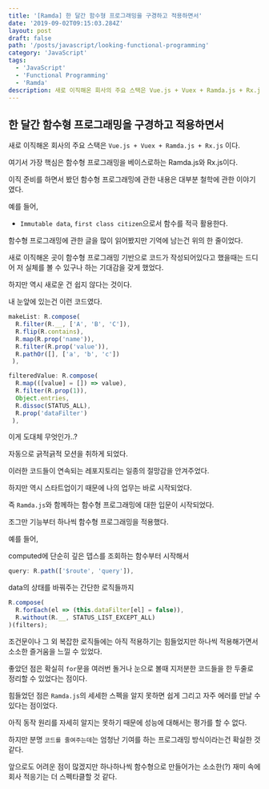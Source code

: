 ```yaml
---
title: '[Ramda] 한 달간 함수형 프로그래밍을 구경하고 적용하면서'
date: '2019-09-02T09:15:03.284Z'
layout: post
draft: false
path: '/posts/javascript/looking-functional-programming'
category: 'JavaScript'
tags:
  - 'JavaScript'
  - 'Functional Programming'
  - 'Ramda'
description: 새로 이직해온 회사의 주요 스택은 Vue.js + Vuex + Ramda.js + Rx.js 이다.'
---
```


## 한 달간 함수형 프로그래밍을 구경하고 적용하면서

새로 이직해온 회사의 주요 스택은 `Vue.js + Vuex + Ramda.js + Rx.js` 이다.

여기서 가장 핵심은 함수형 프로그래밍을 베이스로하는 Ramda.js와 Rx.js이다.

이직 준비를 하면서 봤던 함수형 프로그래밍에 관한 내용은 대부분 철학에 관한 이야기였다.

예를 들어,

- `Immutable data`, `first class citizen`으로서 함수를 적극 활용한다.

함수형 프로그래밍에 관한 글을 많이 읽어봤지만 기억에 남는건 위의 한 줄이었다.

새로 이직해온 곳이 함수형 프로그래밍 기반으로 코드가 작성되어있다고 했을때는 드디어 저 실체를 볼 수 있구나 하는 기대감을 갖게 했었다.

하지만 역시 새로운 건 쉽지 않다는 것이다.

내 눈앞에 있는건 이런 코드였다.

```javascript
makeList: R.compose(
  R.filter(R.__, ['A', 'B', 'C']),
  R.flip(R.contains),
  R.map(R.prop('name')),
  R.filter(R.prop('value')),
  R.pathOr([], ['a', 'b', 'c'])
 ),

filteredValue: R.compose(
  R.map(([value] = []) => value),
  R.filter(R.prop(1)),
  Object.entries,
  R.dissoc(STATUS_ALL),
  R.prop('dataFilter')
 ),
```

이게 도대체 무엇인가..?

자동으로 긁적긁적 모션을 취하게 되었다.

이러한 코드들이 연속되는 레포지토리는 일종의 절망감을 안겨주었다.

하지만 역시 스타트업이기 때문에 나의 업무는 바로 시작되었다.

즉 `Ramda.js`와 함께하는 함수형 프로그래밍에 대한 입문이 시작되었다.

조그만 기능부터 하나씩 함수형 프로그래밍을 적용했다.

예를 들어,

computed에 단순히 깊은 뎁스를 조회하는 함수부터 시작해서

```javascript
query: R.path(['$route', 'query']),
```

data의 상태를 바꿔주는 간단한 로직들까지

```javascript
R.compose(
  R.forEach(el => (this.dataFilter[el] = false)),
  R.without(R.__, STATUS_LIST_EXCEPT_ALL)
)(filters);
```

조건문이나 그 외 복잡한 로직들에는 아직 적용하기는 힘들었지만 하나씩 적용해가면서 소소한 즐거움을 느낄 수 있었다.

좋았던 점은 확실히 `for`문을 여러번 돌거나 눈으로 볼때 지저분한 코드들을 한 두줄로 정리할 수 있었다는 점이다.

힘들었던 점은 `Ramda.js`의 세세한 스펙을 알지 못하면 쉽게 그리고 자주 에러를 만날 수 있다는 점이었다.

아직 동작 원리를 자세히 알지는 못하기 때문에 성능에 대해서는 평가를 할 수 없다.

하지만 분명 `코드를 줄여주는데`는 엄청난 기여를 하는 프로그래밍 방식이라는건 확실한 것 같다.

앞으로도 어려운 점이 많겠지만 하나하나씩 함수형으로 만들어가는 소소한(?) 재미 속에 회사 적응기는 더 스펙타클할 것 같다.
